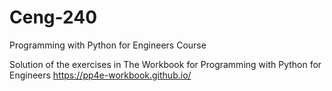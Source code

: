 # Ceng-240
Programming with Python for Engineers Course

Solution of the exercises in The Workbook for Programming with Python for Engineers
https://pp4e-workbook.github.io/

